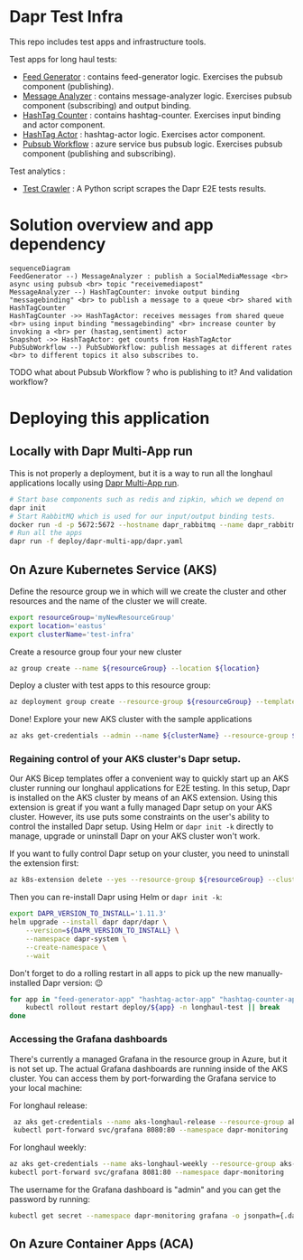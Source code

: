# Dapr Test Infra

This repo includes test apps and infrastructure tools.

Test apps for long haul tests:
* [Feed Generator](./feed-generator) : contains feed-generator logic. Exercises the pubsub component (publishing).
* [Message Analyzer](./message-analyzer) : contains message-analyzer logic. Exercises pubsub component (subscribing) and output binding.
* [HashTag Counter](./hashtag-counter) : contains hashtag-counter. Exercises input binding and actor component.
* [HashTag Actor](./hashtag-actor) : hashtag-actor logic. Exercises actor component. 
* [Pubsub Workflow](./pubsub-workflow) : azure service bus pubsub logic. Exercises pubsub component (publishing and subscribing).

Test analytics :
* [Test Crawler](./test-crawler) : A Python script scrapes the Dapr E2E tests results.

# Solution overview and app dependency

```mermaid
sequenceDiagram
FeedGenerator --) MessageAnalyzer : publish a SocialMediaMessage <br> async using pubsub <br> topic "receivemediapost"
MessageAnalyzer --) HashTagCounter: invoke output binding "messagebinding" <br> to publish a message to a queue <br> shared with HashTagCounter
HashTagCounter ->> HashTagActor: receives messages from shared queue <br> using input binding "messagebinding" <br> increase counter by invoking a <br> per (hastag,sentiment) actor
Snapshot ->> HashTagActor: get counts from HashTagActor
PubSubWorkflow --) PubSubWorkflow: publish messages at different rates <br> to different topics it also subscribes to.
```

TODO what about Pubsub Workflow ? who is publishing to it? And validation workflow?

# Deploying this application

## Locally with Dapr Multi-App run

This is not properly a deployment, but it is a way to run all the longhaul applications locally using [Dapr Multi-App run](https://docs.dapr.io/developing-applications/local-development/multi-app-dapr-run/).


```bash	
# Start base components such as redis and zipkin, which we depend on
dapr init
# Start RabbitMQ which is used for our input/output binding tests.
docker run -d -p 5672:5672 --hostname dapr_rabbitmq --name dapr_rabbitmq rabbitmq:3-alpine
# Run all the apps
dapr run -f deploy/dapr-multi-app/dapr.yaml
```

## On Azure Kubernetes Service (AKS)

Define the resource group we in which will we create the cluster and other resources and
the name of the cluster we will create.

```bash
export resourceGroup='myNewResourceGroup'
export location='eastus'
export clusterName='test-infra'
```

Create a resource group four your new cluster

```bash
az group create --name ${resourceGroup} --location ${location}
```

Deploy a cluster with test apps to this resource group:

```bash
az deployment group create --resource-group ${resourceGroup} --template-file ./deploy/aks/main.bicep --parameters "clusterName=${clusterName}"
```


Done! Explore your new AKS cluster with the sample applications

```bash
az aks get-credentials --admin --name ${clusterName} --resource-group ${resourceGroup}
```

### Regaining control of your AKS cluster's Dapr setup.


Our AKS Bicep templates offer a convenient way to quickly start up an
AKS cluster running our longhaul applications for E2E testing.
In this setup, Dapr is installed on the AKS cluster by means of an AKS extension.
Using this extension is great if you want a fully managed Dapr setup on your AKS cluster.
However, its use puts some constraints on the user's ability to control
the installed Dapr setup.
Using Helm or `dapr init -k` directly to manage, upgrade or uninstall Dapr on your AKS cluster won't work.

If you want to fully control Dapr setup on your cluster, you need to uninstall the extension first:

```bash
az k8s-extension delete --yes --resource-group ${resourceGroup} --cluster-name ${clusterName} --cluster-type managedClusters --name ${clusterName}-dapr-ext
```


Then you can re-install Dapr using Helm or `dapr init -k`:

```bash
export DAPR_VERSION_TO_INSTALL='1.11.3'
helm upgrade --install dapr dapr/dapr \
    --version=${DAPR_VERSION_TO_INSTALL} \
    --namespace dapr-system \
    --create-namespace \
    --wait
``` 

Don't forget to do a rolling restart in all apps to pick up the new manually-installed Dapr version: 😉

```bash
for app in "feed-generator-app" "hashtag-actor-app" "hashtag-counter-app" "message-analyzer-app" "pubsub-workflow-app" "snapshot-app" "validation-worker-app" "workflow-gen-app"; do
    kubectl rollout restart deploy/${app} -n longhaul-test || break
done 
```

### Accessing the Grafana dashboards
There's currently a managed Grafana in the resource group in Azure, but it is not set up. The actual  Grafana dashboards are running inside of the AKS cluster. You can access them by port-forwarding the Grafana service to your local machine:

For longhaul release:
```bash
 az aks get-credentials --name aks-longhaul-release --resource-group aks-longhaul-release
 kubectl port-forward svc/grafana 8080:80 --namespace dapr-monitoring
```

For longhaul weekly:
```bash
az aks get-credentials --name aks-longhaul-weekly --resource-group aks-longhaul-weekly
kubectl port-forward svc/grafana 8081:80 --namespace dapr-monitoring
```

The username for the Grafana dashboard is "admin" and you can get the password by running:
```bash
kubectl get secret --namespace dapr-monitoring grafana -o jsonpath={.data.admin-password} | base64 --decode
```

## On Azure Container Apps (ACA)